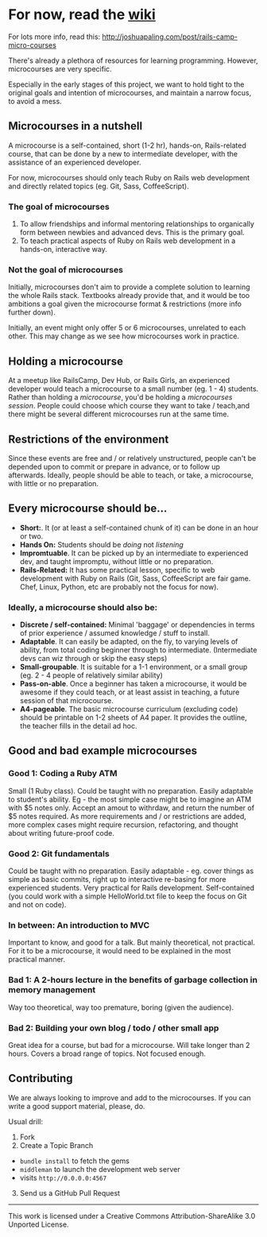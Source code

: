 # For now, read the [wiki](https://github.com/microcourses/microcourses.info/wiki)

For lots more info, read this:
http://joshuapaling.com/post/rails-camp-micro-courses

There's already a plethora of resources for learning programming. However,
microcourses are very specific.

Especially in the early stages of this project, we want to hold tight to the
original goals and intention of microcourses, and maintain a narrow focus, to
avoid a mess.

## Microcourses in a nutshell

A microcourse is a self-contained, short (1-2 hr), hands-on, Rails-related
course, that can be done by a new to intermediate developer, with the
assistance of an experienced developer.

For now, microcourses should only teach Ruby on Rails web development and
directly related topics (eg. Git, Sass, CoffeeScript).

### The goal of microcourses

1. To allow friendships and informal mentoring relationships to organically
   form between newbies and advanced devs. This is the primary goal.
2. To teach practical aspects of Ruby on Rails web development in a hands-on,
   interactive way.

### Not the goal of microcourses

Initially, microcourses don't aim to provide a complete solution to learning
the whole Rails stack. Textbooks already provide that, and it would be too
ambitions a goal given the microcourse format & restrictions (more info further
down).

Initially, an event might only offer 5 or 6 microcourses, unrelated to each
other. This may change as we see how microcourses work in practice.

## Holding a microcourse

At a meetup like RailsCamp, Dev Hub, or Rails Girls, an experienced developer
would teach a microcourse to a small number (eg. 1 - 4) students. Rather than
holding a *microcourse*, you'd be holding a *microcourses session*. People
could choose which course they want to take / teach,and there might be several
different microcourses run at the same time.

## Restrictions of the environment

Since these events are free and / or relatively unstructured, people can't be
depended upon to commit or prepare in advance, or to follow up afterwards.
Ideally, people should be able to teach, or take, a microcourse, with little or
no preparation.

## Every microcourse should be...

* **Short:**. It (or at least a self-contained chunk of it) can be done in an
  hour or two.
* **Hands On:** Students should be *doing* not *listening*
* **Impromtuable**. It can be picked up by an intermediate to experienced dev,
  and taught impromptu, without little or no preparation.
* **Rails-Related:** It has some practical lesson, specific to web development
  with Ruby on Rails (Git, Sass, CoffeeScript are fair game. Chef, Linux,
Python, etc are probably not the focus for now).

### Ideally, a microcourse should also be:

* **Discrete / self-contained:** Minimal 'baggage' or dependencies in terms of
  prior experience / assumed knowledge / stuff to install.
* **Adaptable**. It can easily be adapted, on the fly, to varying levels of
  ability, from total coding beginner through to intermediate. (Intermediate
devs can wiz through or skip the easy steps)
* **Small-groupable**. It is suitable for a 1-1 environment, or a small group
  (eg. 2 - 4 people of relatively similar ability)
* **Pass-on-able**. Once a beginner has taken a microcourse, it would be
  awesome if they could teach, or at least assist in teaching, a future session
of that microcourse.
* **A4-pageable**. The basic microcourse curriculum (excluding code) should be
  printable on 1-2 sheets of A4 paper. It provides the outline, the teacher
fills in the detail ad hoc.

## Good and bad example microcourses

### Good 1: Coding a Ruby ATM

Small (1 Ruby class). Could be taught with no preparation. Easily adaptable to
student's ability. Eg - the most simple case might be to imagine an ATM with $5
notes only. Accept an amout to withrdaw, and return the number of $5 notes
required. As more requirements and / or restrictions are added, more complex
cases might require recursion, refactoring, and thought about writing
future-proof code.

### Good 2: Git fundamentals

Could be taught with no preparation. Easily adaptable - eg. cover things as
simple as basic commits, right up to interactive re-basing for more experienced
students. Very practical for Rails development. Self-contained (you could work
with a simple HelloWorld.txt file to keep the focus on Git and not on code).

### In between: An introduction to MVC

Important to know, and good for a talk. But mainly theoretical, not practical.
For it to be a microcourse, it would need to be explained in the most practical
manner.

### Bad 1: A 2-hours lecture in the benefits of garbage collection in memory management

Way too theoretical, way too premature, boring (given the audience).

### Bad 2: Building your own blog / todo / other small app

Great idea for a course, but bad for a microcourse. Will take longer than 2
hours. Covers a broad range of topics. Not focused enough.

## Contributing

We are always looking to improve and add to the microcourses. If you can write
a good support material, please, do.

Usual drill:

1. Fork
2. Create a Topic Branch
  * `bundle install` to fetch the gems
  * `middleman` to launch the development web server
  * visits `http://0.0.0.0:4567`
3. Send us a GitHub Pull Request

------------

This work is licensed under a Creative Commons Attribution-ShareAlike 3.0 Unported License.
